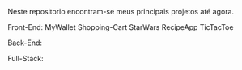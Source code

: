 Neste repositorio encontram-se meus principais projetos até agora.

Front-End:
  MyWallet
  Shopping-Cart
  StarWars
  RecipeApp
  TicTacToe

Back-End:

Full-Stack:
